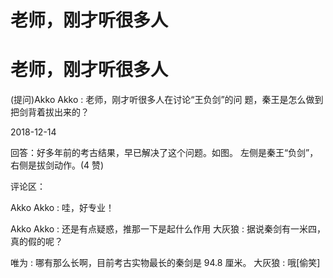 # 老师，刚才听很多人

# 老师，刚才听很多人

(提问)Akko Akko : 老师，刚才听很多人在讨论“王负剑”的问 题，秦王是怎么做到把剑背着拔出来的？

2018-12-14

回答：好多年前的考古结果，早已解决了这个问题。如图。 左侧是秦王“负剑”，右侧是拔剑动作。(4 赞)

评论区：

Akko Akko : 哇，好专业！

Akko Akko : 还是有点疑惑，推那一下是起什么作用 大灰狼 : 据说秦剑有一米四，真的假的呢？

唯为 : 哪有那么长啊，目前考古实物最长的秦剑是 94.8 厘米。 大灰狼 : 哦[偷笑]